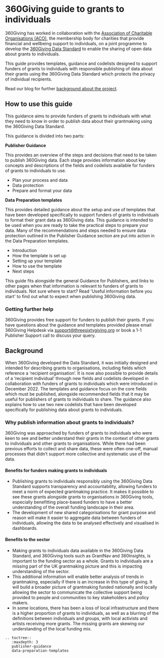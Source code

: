 # 360Giving guide to grants to individuals
360Giving has worked in collaboration with the <a href="https://www.aco.uk.net/" target="_blank">Association of Charitable Organisations (ACO)</a>, the membership body for charities that provide financial and wellbeing support to individuals, on a joint programme to develop the <a href="https://www.threesixtygiving.org/data-standard/" target="_blank">360Giving Data Standard</a> to enable the sharing of open data about grants to individuals.

This guide provides templates, guidance and codelists designed to support funders of grants to individuals with responsible publishing of data about their grants using the 360Giving Data Standard which protects the privacy of individual recipients.

Read our blog for further <a href="https://www.threesixtygiving.org/2022/08/15/grants-to-individuals-project" target="_blank">background about the project</a>.

## How to use this guide
This guidance aims to provide funders of grants to individuals with what they need to know in order to publish data about their grantmaking using the 360Giving Data Standard.

This guidance is divided into two parts:

**Publisher Guidance**

This provides an overview of the steps and decisions that need to be taken to publish 360Giving data. Each stage provides information about key concepts and descriptions of the fields and codelists available for funders of grants to individuals to use.
- Plan your process and data
- Data protection
- Prepare and format your data

**Data Preparation templates**

This provides detailed guidance about the setup and use of templates that have been developed specifically to support funders of grants to individuals to format their grant data as 360Giving data. This guidance is intended to be used when you are ready to take the practical steps to prepare your data. Many of the recommendations and steps needed to ensure data protection outlined in the Publisher Guidance section are put into action in the Data Preparation templates.
- Introduction
- How the template is set up
- Setting up your template
- How to use the template
- Next steps

This guide fits alongside the general Guidance for Publishers, and links to other pages when that information is relevant to funders of grants to individuals.
Not sure where to start? Read 'Useful information before you start' to find out what to expect when publishing 360Giving data.

### Getting further help
360Giving provides free support for funders to publish their grants.
If you have questions about the guidance and templates provided please email 360Giving Helpdesk via support@threesixtygiving.org or book a 1-1 Publisher Support call to discuss your query.

## Background
When 360Giving developed the Data Standard, it was initially designed and intended for describing grants to organisations, including fields which reference a ‘recipient organisation’. It is now also possible to provide details of a ‘recipient individual’ through new fields and codelists developed in collaboration with funders of grants to individuals which were introduced in December 2022.
The templates and guidance focus on the core fields which must be published, alongside recommended fields that it may be useful for publishers of grants to individuals to share. The guidance also explains how to use two new codelists that have been developed specifically for publishing data about grants to individuals.

### Why publish information about grants to individuals?
360Giving was approached by funders of grants to individuals who were keen to see and better understand their grants in the context of other grants to individuals and other grants to organisations. While there had been previous efforts to collect and share data, these were often one-off, manual processes that didn’t support more collective and systematic use of the data.

#### Benefits for funders making grants to individuals
- Publishing grants to individuals responsibly using the 360Giving Data Standard supports transparency and accountability, allowing funders to meet a norm of expected grantmaking practice. It makes it possible to see these grants alongside grants to organisations in 360Giving tools, especially benefitting place-based funders to have a better understanding of the overall funding landscape in their area.
- The development of new shared categorisations for grant purpose and reason will make it easier to aggregate data between funders of individuals, allowing the data to be analysed effectively and visualised in dashboards.

#### Benefits to the sector
- Making grants to individuals data available in the 360Giving Data Standard, and 360Giving tools such as GrantNav and 360Insights, is important to the funding sector as a whole. Grants to individuals are a missing part of the UK grantmaking picture and this is impacting understanding of the sector.
- This additional information will enable better analysis of trends in grantmaking, especially if there is an increase in this type of giving. It will build a broader picture of grantmaking funded nationally and locally allowing the sector to communicate the collective support being provided to people and communities to key stakeholders and policy makers.
- In some locations, there has been a loss of local infrastructure and there is a higher proportion of grants to individuals, as well as a blurring of the definitions between individuals and groups, with local activists and artists receiving more grants. The missing grants are skewing our understanding of the local funding mix.

```eval_rst
.. toctree::
   :maxdepth: 3
   publisher-guidance
   data-preparation-templates
```
